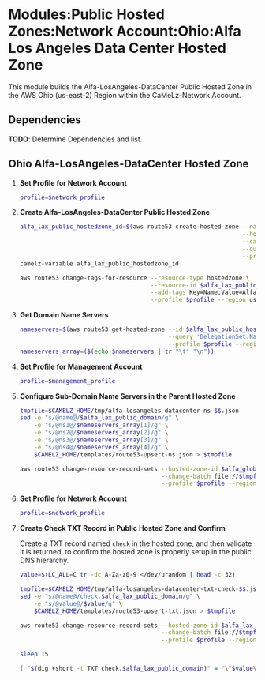 # Modules:Public Hosted Zones:Network Account:Ohio:Alfa Los Angeles Data Center Hosted Zone

This module builds the Alfa-LosAngeles-DataCenter Public Hosted Zone in the AWS Ohio (us-east-2) Region within the
CaMeLz-Network Account.

## Dependencies

**TODO**: Determine Dependencies and list.

## Ohio Alfa-LosAngeles-DataCenter Hosted Zone

1. **Set Profile for Network Account**

    ```bash
    profile=$network_profile
    ```

1. **Create Alfa-LosAngeles-DataCenter Public Hosted Zone**

    ```bash
    alfa_lax_public_hostedzone_id=$(aws route53 create-hosted-zone --name $alfa_lax_public_domain \
                                                                   --hosted-zone-config Comment="Public Zone for $alfa_lax_public_domain",PrivateZone=false \
                                                                   --caller-reference $(date +%s) \
                                                                   --query 'HostedZone.Id' \
                                                                   --profile $profile --region us-east-1 --output text | cut -f3 -d /)
    camelz-variable alfa_lax_public_hostedzone_id

    aws route53 change-tags-for-resource --resource-type hostedzone \
                                         --resource-id $alfa_lax_public_hostedzone_id \
                                         --add-tags Key=Name,Value=Alfa-LosAngeles-DataCenter-PublicHostedZone Key=Company,Value=Alfa Key=Location,Value=LosAngeles Key=Environment,Value=Network \
                                         --profile $profile --region us-east-1 --output text
    ```

1. **Get Domain Name Servers**

    ```bash
    nameservers=$(aws route53 get-hosted-zone --id $alfa_lax_public_hostedzone_id \
                                              --query 'DelegationSet.NameServers' \
                                              --profile $profile --region us-east-1 --output text)
    nameservers_array=($(echo $nameservers | tr "\t" "\n"))
    ```

1. **Set Profile for Management Account**

    ```bash
    profile=$management_profile
    ```

1. **Configure Sub-Domain Name Servers in the Parent Hosted Zone**

    ```bash
    tmpfile=$CAMELZ_HOME/tmp/alfa-losangeles-datacenter-ns-$$.json
    sed -e "s/@name@/$alfa_lax_public_domain/g" \
        -e "s/@ns1@/$nameservers_array[1]/g" \
        -e "s/@ns2@/$nameservers_array[2]/g" \
        -e "s/@ns3@/$nameservers_array[3]/g" \
        -e "s/@ns4@/$nameservers_array[4]/g" \
        $CAMELZ_HOME/templates/route53-upsert-ns.json > $tmpfile

    aws route53 change-resource-record-sets --hosted-zone-id $alfa_global_management_public_hostedzone_id \
                                            --change-batch file://$tmpfile \
                                            --profile $profile --region us-east-1 --output text
    ```

1. **Set Profile for Network Account**

    ```bash
    profile=$network_profile
    ```

1. **Create Check TXT Record in Public Hosted Zone and Confirm**

   Create a TXT record named `check` in the hosted zone, and then validate it is returned, to confirm the hosted zone is
   properly setup in the public DNS hierarchy.

    ```bash
    value=$(LC_ALL=C tr -dc A-Za-z0-9 </dev/urandom | head -c 32)

    tmpfile=$CAMELZ_HOME/tmp/alfa-losangeles-datacenter-txt-check-$$.json
    sed -e "s/@name@/check.$alfa_lax_public_domain/g" \
        -e "s/@value@/$value/g" \
        $CAMELZ_HOME/templates/route53-upsert-txt.json > $tmpfile

    aws route53 change-resource-record-sets --hosted-zone-id $alfa_lax_public_hostedzone_id \
                                            --change-batch file://$tmpfile \
                                            --profile $profile --region us-east-1 --output text

    sleep 15

    [ "$(dig +short -t TXT check.$alfa_lax_public_domain)" = "\"$value\"" ] && echo "Check confirmed" || echo "Check failed"
    ```
